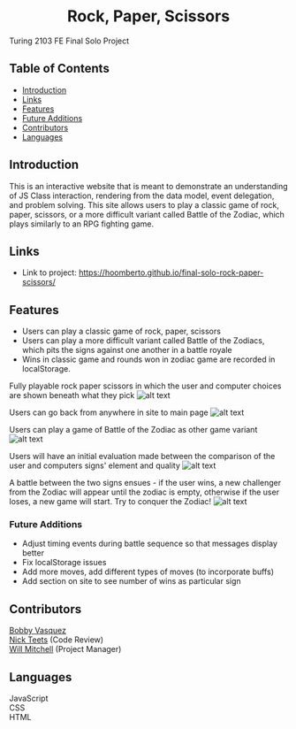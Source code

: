 <h1 align="center">Rock, Paper, Scissors</h1>

Turing 2103 FE Final Solo Project
## Table of Contents
* [Introduction](#introduction)
* [Links](#Links)
* [Features](#Features)
* [Future Additions](#Future-Additions)
* [Contributors](#Contributors)
* [Languages](#Languages)

## Introduction
This is an interactive website that is meant to demonstrate an understanding of JS Class interaction, rendering from the data model, event delegation, and problem solving. This site allows users to play a classic game of rock, paper, scissors, or a more difficult variant called Battle of the Zodiac, which plays similarly to an RPG fighting game. 

## Links  
- Link to project: https://hoomberto.github.io/final-solo-rock-paper-scissors/

## Features
- Users can play a classic game of rock, paper, scissors
- Users can play a more difficult variant called Battle of the Zodiacs, which pits the signs against one another in a battle royale
- Wins in classic game and rounds won in zodiac game are recorded in localStorage.  

Fully playable rock paper scissors in which the user and computer choices are shown beneath what they pick
![alt text](https://media.giphy.com/media/neim0aqKh4fGMdKu9c/giphy.gif "Rock, paper, scissors")

Users can go back from anywhere in site to main page
![alt text](https://media.giphy.com/media/L0w9iZCYRpB5I4yg6G/giphy.gif "Go back functionality")

Users can play a game of Battle of the Zodiac as other game variant
![alt text](https://media.giphy.com/media/7CECUYQtwndlF7d0uI/giphy.gif "Battle of the Zodiac")

Users will have an initial evaluation made between the comparison of the user and computers signs' element and quality
![alt text](https://media.giphy.com/media/2kFnjw2qv9I5qRf48i/giphy.gif "Comparison Evaluation")

A battle between the two signs ensues - if the user wins, a new challenger from the Zodiac will appear until the zodiac is empty, otherwise if the user loses, a new game will start. Try to conquer the Zodiac!
![alt text](https://media.giphy.com/media/P05xrYHNHWWMe3riFm/giphy.gif "Battle Sequence")

### Future Additions
- Adjust timing events during battle sequence so that messages display better
- Fix localStorage issues
- Add more moves, add different types of moves (to incorporate buffs)
- Add section on site to see number of wins as particular sign

## Contributors
[Bobby Vasquez](https://github.com/hoomberto/)<br>
[Nick Teets](https://github.com/nicktu12) (Code Review)<br>
[Will Mitchell](https://github.com/wvmitchell) (Project Manager)

## Languages
JavaScript  
CSS  
HTML 
